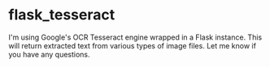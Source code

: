 # flask_tesseract
I'm using Google's OCR Tesseract engine wrapped in a Flask instance. 
This will return extracted text from various types of image files.
Let me know if you have any questions. 
